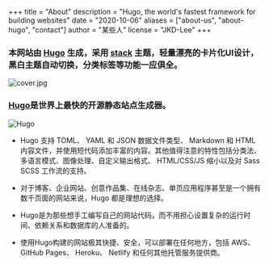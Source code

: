 +++
title = "About"
description = "Hugo, the world's fastest framework for building websites"
date = "2020-10-06"
aliases = ["about-us", "about-hugo", "contact"]
author = "某些人"
license = "JKD-Lee"
+++




### 本网站由 [Hugo](https://gohugo.io/) 生成，采用 [stack](https://themes.gohugo.io/hugo-theme-stack/) 主题，轻量漂亮的卡片化UI设计，黑白主题自动切换，分类标签等功能一应俱全。



![cover.jpg](https://i.loli.net/2020/10/06/PK3lqADjmeBbwd4.jpg)


### [Hugo](https://gohugo.io/)是世界上最快的开源静态站点生成器。

![Hugo](https://i.loli.net/2020/10/06/7HUFiTjoYy6LlfM.jpg)

- Hugo 支持 TOML、 YAML 和 JSON 数据文件类型、 Markdown 和 HTML 内容文件，并使用短代码添加丰富的内容。其他值得注意的特性包括分类法、多语言模式、图像处理、自定义输出格式、 HTML/CSS/JS 缩小以及对 Sass SCSS 工作流的支持。

- 对于博客、企业网站、创意作品集、在线杂志、单页应用程序甚至是一个拥有数千页面的网站来说，Hugo 都是理想的选择。

- Hugo是为那些想手工编写自己的网站代码，而不用担心设置复杂的运行时间、依赖关系和数据库的人准备的。

- 使用Hugo构建的网站极其快捷、安全，可以部署在任何地方，包括 AWS、 GitHub Pages、 Heroku、 Netlify 和任何其他托管服务提供商。
